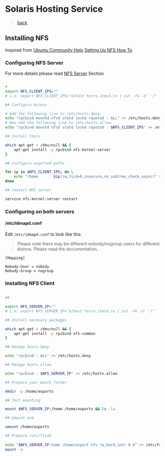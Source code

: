 # Solaris Hosting Service 

> [back](../README.md)

## Installing NFS

Inspired from [Ubuntu Community Help](https://help.ubuntu.com) [Setting Up NFS How To](https://help.ubuntu.com/community/SettingUpNFSHowTo)

### Configuring NFS Server

For more details please read [NFS Server](https://help.ubuntu.com/community/SettingUpNFSHowTo#Pre-Installation_Setup) Section

```bash

# 
export NFS_CLIENT_IPS=""
# i.e. export NFS_CLIENT_IPS="$(host terra.itmcd.ro | cut -f4 -d' ')"

## Configure Access

# Add the following line to /etc/hosts.deny:
echo "rpcbind mountd nfsd statd lockd rquotad : ALL" >> /etc/hosts.deny
# Now add the following line to /etc/hosts.allow:
echo "rpcbind mountd nfsd statd lockd rquotad : $NFS_CLIENT_IPS" >> /etc/hosts.allow

## Install tools

which apt-get > /dev/null && {
    apt-get install -y rpcbind nfs-kernel-server
}

## Configure exported paths

for ip in $NFS_CLIENT_IPS; do \
    echo "/home       $ip(rw,fsid=0,insecure,no_subtree_check,async)" >> /etc/exports; \
done

## restart NFS server

service nfs-kernel-server restart

```



### Configuring on both servers

#### /etc/idmapd.conf

Edit `/etc/idmapd.conf` to look like this. 

> Please note there may be different nobody/nogroup users for different distros. Please read the documentation.

```
[Mapping]

Nobody-User = nobody
Nobody-Group = nogroup
```

### Installing NFS Client


```bash

##

export NFS_SERVER_IP=""
# i.e. export NFS_SERVER_IP="$(host terra.itmcd.ro | cut -f4 -d' ')"

## Install necesary packages

which apt-get > /dev/null && {
    apt-get install -y rpcbind nfs-common
}

## Manage hosts.deny

echo "rpcbind : ALL" >> /etc/hosts.deny

## Manage hosts.allow

echo "rpcbind : $NFS_SERVER_IP" >> /etc/hosts.allow

## Prepare your mount folder

mkdir -p /home/exports

## Test mounting 

mount $NFS_SERVER_IP:/home /home/exports && ls -la

## Umount and 

umount /home/exports

## Prepare /etc/fstab
 
echo "$NFS_SERVER_IP:home /home/export nfs rw,hard,intr 0 0" >> /etc/fstab
mount -a

```